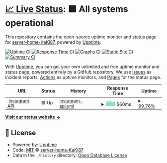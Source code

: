 # [📈 Live Status](https://status.home.kaki87.net): <!--live status--> **🟩 All systems operational**

This repository contains the open-source uptime monitor and status page for [server-home-KaKi87](https://status.home.kaki87.net), powered by [Upptime](https://github.com/upptime/upptime).

[![Uptime CI](https://github.com/server-home-KaKi87/status/workflows/Uptime%20CI/badge.svg)](https://github.com/server-home-KaKi87/status/actions?query=workflow%3A%22Uptime+CI%22)
[![Response Time CI](https://github.com/server-home-KaKi87/status/workflows/Response%20Time%20CI/badge.svg)](https://github.com/server-home-KaKi87/status/actions?query=workflow%3A%22Response+Time+CI%22)
[![Graphs CI](https://github.com/server-home-KaKi87/status/workflows/Graphs%20CI/badge.svg)](https://github.com/server-home-KaKi87/status/actions?query=workflow%3A%22Graphs+CI%22)
[![Static Site CI](https://github.com/server-home-KaKi87/status/workflows/Static%20Site%20CI/badge.svg)](https://github.com/server-home-KaKi87/status/actions?query=workflow%3A%22Static+Site+CI%22)
[![Summary CI](https://github.com/server-home-KaKi87/status/workflows/Summary%20CI/badge.svg)](https://github.com/server-home-KaKi87/status/actions?query=workflow%3A%22Summary+CI%22)

With [Upptime](https://upptime.js.org), you can get your own unlimited and free uptime monitor and status page, powered entirely by a GitHub repository. We use [Issues](https://github.com/server-home-KaKi87/status/issues) as incident reports, [Actions](https://github.com/server-home-KaKi87/status/actions) as uptime monitors, and [Pages](https://status.home.kaki87.net) for the status page.

<!--start: status pages-->
<!-- This summary is generated by Upptime (https://github.com/upptime/upptime) -->
<!-- Do not edit this manually, your changes will be overwritten -->
<!-- prettier-ignore -->
| URL | Status | History | Response Time | Uptime |
| --- | ------ | ------- | ------------- | ------ |
| <img alt="" src="https://icons.duckduckgo.com/ip3/ig-api.home.kaki87.net.ico" height="13"> [Instagram API](https://ig-api.home.kaki87.net) | 🟩 Up | [instagram-api.yml](https://github.com/server-home-KaKi87/status/commits/HEAD/history/instagram-api.yml) | <details><summary><img alt="Response time graph" src="./graphs/instagram-api/response-time-week.png" height="20"> 560ms</summary><br><a href="https://status.home.kaki87.net/history/instagram-api"><img alt="Response time 523" src="https://img.shields.io/endpoint?url=https%3A%2F%2Fraw.githubusercontent.com%2Fserver-home-KaKi87%2Fstatus%2FHEAD%2Fapi%2Finstagram-api%2Fresponse-time.json"></a><br><a href="https://status.home.kaki87.net/history/instagram-api"><img alt="24-hour response time 525" src="https://img.shields.io/endpoint?url=https%3A%2F%2Fraw.githubusercontent.com%2Fserver-home-KaKi87%2Fstatus%2FHEAD%2Fapi%2Finstagram-api%2Fresponse-time-day.json"></a><br><a href="https://status.home.kaki87.net/history/instagram-api"><img alt="7-day response time 560" src="https://img.shields.io/endpoint?url=https%3A%2F%2Fraw.githubusercontent.com%2Fserver-home-KaKi87%2Fstatus%2FHEAD%2Fapi%2Finstagram-api%2Fresponse-time-week.json"></a><br><a href="https://status.home.kaki87.net/history/instagram-api"><img alt="30-day response time 511" src="https://img.shields.io/endpoint?url=https%3A%2F%2Fraw.githubusercontent.com%2Fserver-home-KaKi87%2Fstatus%2FHEAD%2Fapi%2Finstagram-api%2Fresponse-time-month.json"></a><br><a href="https://status.home.kaki87.net/history/instagram-api"><img alt="1-year response time 523" src="https://img.shields.io/endpoint?url=https%3A%2F%2Fraw.githubusercontent.com%2Fserver-home-KaKi87%2Fstatus%2FHEAD%2Fapi%2Finstagram-api%2Fresponse-time-year.json"></a></details> | <details><summary><a href="https://status.home.kaki87.net/history/instagram-api">99.76%</a></summary><a href="https://status.home.kaki87.net/history/instagram-api"><img alt="All-time uptime 99.86%" src="https://img.shields.io/endpoint?url=https%3A%2F%2Fraw.githubusercontent.com%2Fserver-home-KaKi87%2Fstatus%2FHEAD%2Fapi%2Finstagram-api%2Fuptime.json"></a><br><a href="https://status.home.kaki87.net/history/instagram-api"><img alt="24-hour uptime 100.00%" src="https://img.shields.io/endpoint?url=https%3A%2F%2Fraw.githubusercontent.com%2Fserver-home-KaKi87%2Fstatus%2FHEAD%2Fapi%2Finstagram-api%2Fuptime-day.json"></a><br><a href="https://status.home.kaki87.net/history/instagram-api"><img alt="7-day uptime 99.76%" src="https://img.shields.io/endpoint?url=https%3A%2F%2Fraw.githubusercontent.com%2Fserver-home-KaKi87%2Fstatus%2FHEAD%2Fapi%2Finstagram-api%2Fuptime-week.json"></a><br><a href="https://status.home.kaki87.net/history/instagram-api"><img alt="30-day uptime 99.54%" src="https://img.shields.io/endpoint?url=https%3A%2F%2Fraw.githubusercontent.com%2Fserver-home-KaKi87%2Fstatus%2FHEAD%2Fapi%2Finstagram-api%2Fuptime-month.json"></a><br><a href="https://status.home.kaki87.net/history/instagram-api"><img alt="1-year uptime 99.86%" src="https://img.shields.io/endpoint?url=https%3A%2F%2Fraw.githubusercontent.com%2Fserver-home-KaKi87%2Fstatus%2FHEAD%2Fapi%2Finstagram-api%2Fuptime-year.json"></a></details>

<!--end: status pages-->

[**Visit our status website →**](https://status.home.kaki87.net)

## 📄 License

- Powered by: [Upptime](https://github.com/upptime/upptime)
- Code: [MIT](./LICENSE) © [server-home-KaKi87](https://status.home.kaki87.net)
- Data in the `./history` directory: [Open Database License](https://opendatacommons.org/licenses/odbl/1-0/)
